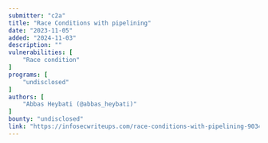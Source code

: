 ```yaml
---
submitter: "c2a"
title: "Race Conditions with pipelining"
date: "2023-11-05"
added: "2024-11-03"
description: ""
vulnerabilities: [
    "Race condition"
]
programs: [
    "undisclosed"
]
authors: [
    "Abbas Heybati (@abbas_heybati)"
]
bounty: "undisclosed"
link: "https://infosecwriteups.com/race-conditions-with-pipelining-9034358a2781"
---
```





